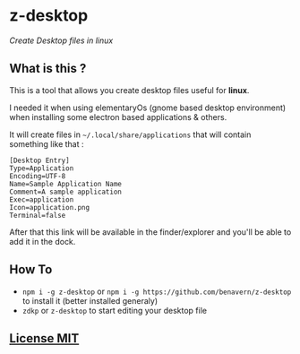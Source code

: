 # z-desktop

_Create Desktop files in linux_

## What is this ?

This is a tool that allows you create desktop files useful for **linux**.

I needed it when using elementaryOs (gnome based desktop environment) when installing some electron based applications & others.

It will create files in `~/.local/share/applications` that will contain something like that : 

```
[Desktop Entry]
Type=Application
Encoding=UTF-8
Name=Sample Application Name
Comment=A sample application
Exec=application
Icon=application.png
Terminal=false
```
After that this link will be available in the finder/explorer and you'll be able to add it in the dock. 

## How To

* `npm i -g z-desktop` or `npm i -g https://github.com/benavern/z-desktop` to install it (better installed generaly)
* `zdkp` or `z-desktop` to start editing your desktop file

## [License MIT](http://blog.caradeuc.info/MIT/#name=Benjamin%20Caradeuc&link=http://caradeuc.info)